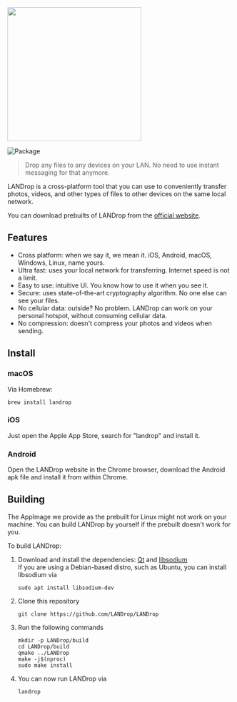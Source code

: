 <img src="LANDrop/icons/banner.png" width="300">

![Package](https://github.com/LANDrop/LANDrop/workflows/Package/badge.svg)

> Drop any files to any devices on your LAN. No need to use instant messaging for that anymore.

LANDrop is a cross-platform tool that you can use to conveniently transfer photos, videos, and other types of files to other devices on the same local network.

You can download prebuilts of LANDrop from the [official website](https://landrop.app/#downloads).

## Features

- Cross platform: when we say it, we mean it. iOS, Android, macOS, Windows, Linux, name yours.
- Ultra fast: uses your local network for transferring. Internet speed is not a limit.
- Easy to use: intuitive UI. You know how to use it when you see it.
- Secure: uses state-of-the-art cryptography algorithm. No one else can see your files.
- No cellular data: outside? No problem. LANDrop can work on your personal hotspot, without consuming cellular data.
- No compression: doesn't compress your photos and videos when sending.

## Install

### macOS

Via Homebrew:

```
brew install landrop
```

### iOS

Just open the Apple App Store, search for "landrop" and install it.

### Android

Open the LANDrop website in the Chrome browser, download the Android apk file and install it from within Chrome.

## Building

The AppImage we provide as the prebuilt for Linux might not work on your machine. You can build LANDrop by yourself if the prebuilt doesn't work for you.

To build LANDrop:

1. Download and install the dependencies: [Qt](https://www.qt.io/download-qt-installer) and [libsodium](https://libsodium.gitbook.io/doc/#downloading-libsodium)  
    If you are using a Debian-based distro, such as Ubuntu, you can install libsodium via
    ```
    sudo apt install libsodium-dev
    ```
2. Clone this repository
    ```
    git clone https://github.com/LANDrop/LANDrop
    ```
3. Run the following commands
    ```
    mkdir -p LANDrop/build
    cd LANDrop/build
    qmake ../LANDrop
    make -j$(nproc)
    sudo make install
    ```
4. You can now run LANDrop via
    ```
    landrop
    ```
